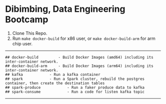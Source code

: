 # Dibimbing, Data Engineering Bootcamp

1. Clone This Repo.
2. Run `make docker-build` for x86 user, or `make docker-build-arm` for arm chip user.

---
```
## docker-build			- Build Docker Images (amd64) including its inter-container network.
## docker-build-arm		- Build Docker Images (arm64) including its inter-container network.
## kafka			- Run a kafka container
## spark			- Run a Spark cluster, rebuild the postgres container, then create the destination tables
## spark-produce			- Run a faker produce data to kafka
## spark-consume			- Run a code for listen kafka topic

```

---